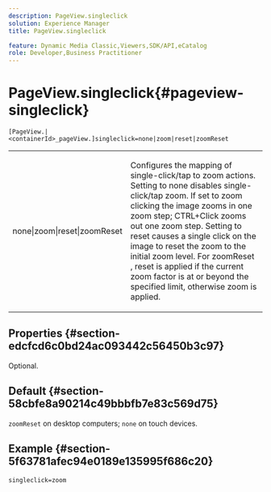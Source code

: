 ```yaml
---
description: PageView.singleclick
solution: Experience Manager
title: PageView.singleclick

feature: Dynamic Media Classic,Viewers,SDK/API,eCatalog
role: Developer,Business Practitioner
---
```


# PageView.singleclick{#pageview-singleclick}

 `[PageView.|<containerId>_pageView.]singleclick=none|zoom|reset|zoomReset`

<table id="table_5654736F216D4ABC9FC783F83E0BBA03"> 
 <tbody> 
  <tr> 
   <td colname="col1"> <p> <span class="codeph"> none|zoom|reset|zoomReset </span> </p> </td> 
   <td colname="col2"> <p> Configures the mapping of single-click/tap to zoom actions. Setting to <span class="codeph"> none </span> disables single-click/tap zoom. If set to <span class="codeph"> zoom </span> clicking the image zooms in one zoom step; CTRL+Click zooms out one zoom step. Setting to <span class="codeph"> reset </span> causes a single click on the image to reset the zoom to the initial zoom level. For <span class="codeph"> zoomReset </span>, reset is applied if the current zoom factor is at or beyond the specified limit, otherwise zoom is applied. </p> </td> 
  </tr> 
 </tbody> 
</table>

## Properties {#section-edcfcd6c0bd24ac093442c56450b3c97}

Optional.

## Default {#section-58cbfe8a90214c49bbbfb7e83c569d75}

`zoomReset` on desktop computers; `none` on touch devices.

## Example {#section-5f63781afec94e0189e135995f686c20}

`singleclick=zoom` 
